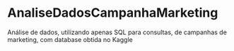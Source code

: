 # AnaliseDadosCampanhaMarketing
Análise de dados, utilizando apenas SQL para consultas, de campanhas de marketing, com database obtida no Kaggle
